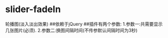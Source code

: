 # slider-fadeIn
轮播图(淡入淡出效果)
  ##依赖于jQuery
  ##插件有两个参数:
  1.参数一:共需要显示几张图片(必须).
  2.参数二:换图间隔时间(不传参默认间隔时间为3秒)

